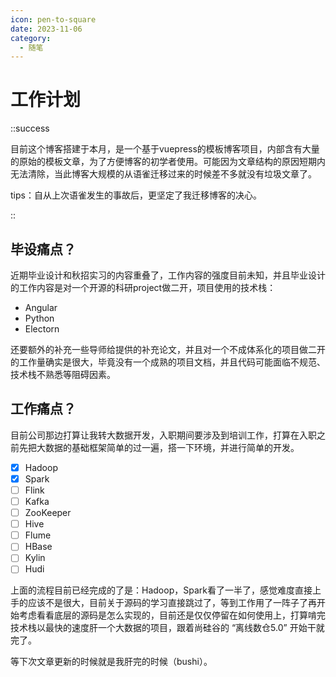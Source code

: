```yaml
---
icon: pen-to-square
date: 2023-11-06
category:
  - 随笔
---
```

# 工作计划

::success

目前这个博客搭建于本月，是一个基于vuepress的模板博客项目，内部含有大量的原始的模板文章，为了方便博客的初学者使用。可能因为文章结构的原因短期内无法清除，当此博客大规模的从语雀迁移过来的时候差不多就没有垃圾文章了。

tips：自从上次语雀发生的事故后，更坚定了我迁移博客的决心。

::

## 毕设痛点？

近期毕业设计和秋招实习的内容重叠了，工作内容的强度目前未知，并且毕业设计的工作内容是对一个开源的科研project做二开，项目使用的技术栈：

- Angular
- Python
- Electorn

还要额外的补充一些导师给提供的补充论文，并且对一个不成体系化的项目做二开的工作量确实是很大，毕竟没有一个成熟的项目文档，并且代码可能面临不规范、技术栈不熟悉等阻碍因素。

## 工作痛点？

目前公司那边打算让我转大数据开发，入职期间要涉及到培训工作，打算在入职之前先把大数据的基础框架简单的过一遍，搭一下环境，并进行简单的开发。

- [x] Hadoop
- [x] Spark
- [ ] Flink
- [ ] Kafka
- [ ] ZooKeeper
- [ ] Hive
- [ ] Flume
- [ ] HBase
- [ ] Kylin
- [ ] Hudi

上面的流程目前已经完成的了是：Hadoop，Spark看了一半了，感觉难度直接上手的应该不是很大，目前关于源码的学习直接跳过了，等到工作用了一阵子了再开始考虑看看底层的源码是怎么实现的，目前还是仅仅停留在如何使用上，打算啃完技术栈以最快的速度肝一个大数据的项目，跟着尚硅谷的 “离线数仓5.0” 开始干就完了。

等下次文章更新的时候就是我肝完的时候（bushi）。
